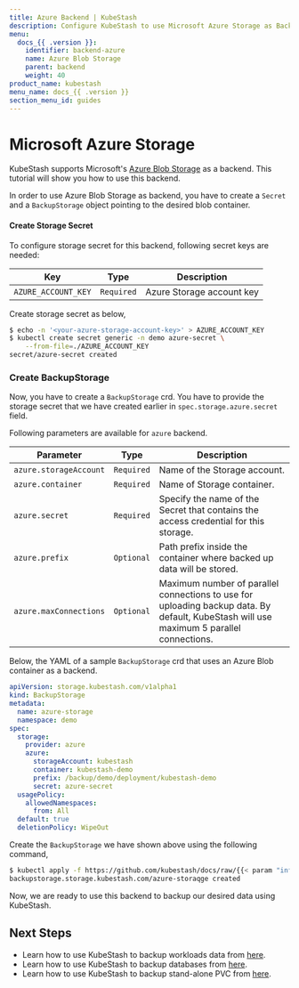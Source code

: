 ```yaml
---
title: Azure Backend | KubeStash
description: Configure KubeStash to use Microsoft Azure Storage as Backend.
menu:
  docs_{{ .version }}:
    identifier: backend-azure
    name: Azure Blob Storage
    parent: backend
    weight: 40
product_name: kubestash
menu_name: docs_{{ .version }}
section_menu_id: guides
---
```


# Microsoft Azure Storage

KubeStash supports Microsoft's [Azure Blob Storage](https://azure.microsoft.com/en-us/services/storage/blobs/) as a backend. This tutorial will show you how to use this backend.

In order to use Azure Blob Storage as backend, you have to create a `Secret` and a `BackupStorage` object pointing to the desired blob container.

#### Create Storage Secret

To configure storage secret for this backend, following secret keys are needed:

|         Key          |    Type    |                        Description                         |
| -------------------- | ---------- | ---------------------------------------------------------- |
| `AZURE_ACCOUNT_KEY`  | `Required` | Azure Storage account key                                  |

Create storage secret as below,

```bash
$ echo -n '<your-azure-storage-account-key>' > AZURE_ACCOUNT_KEY
$ kubectl create secret generic -n demo azure-secret \
    --from-file=./AZURE_ACCOUNT_KEY
secret/azure-secret created
```

### Create BackupStorage

Now, you have to create a `BackupStorage` crd. You have to provide the storage secret that we have created earlier in `spec.storage.azure.secret` field.

Following parameters are available for `azure` backend.

| Parameter              |    Type    | Description                                                                                                                             |
|------------------------| ---------- |-----------------------------------------------------------------------------------------------------------------------------------------|
| `azure.storageAccount` | `Required` | Name of the Storage account.                                                                                                            |
| `azure.container`      | `Required` | Name of Storage container.                                                                                                              |
| `azure.secret`         | `Required` | Specify the name of the Secret that contains the access credential for this storage.                                                    |        |
| `azure.prefix`         | `Optional` | Path prefix inside the container where backed up data will be stored.                                                                   |
| `azure.maxConnections` | `Optional` | Maximum number of parallel connections to use for uploading backup data. By default, KubeStash will use maximum 5 parallel connections. |

Below, the YAML of a sample `BackupStorage` crd that uses an Azure Blob container as a backend.

```yaml
apiVersion: storage.kubestash.com/v1alpha1
kind: BackupStorage
metadata:
  name: azure-storage
  namespace: demo
spec:
  storage:
    provider: azure
    azure:
      storageAccount: kubestash
      container: kubestash-demo
      prefix: /backup/demo/deployment/kubestash-demo
      secret: azure-secret
  usagePolicy:
    allowedNamespaces:
      from: All
  default: true
  deletionPolicy: WipeOut
```

Create the `BackupStorage` we have shown above using the following command,

```bash
$ kubectl apply -f https://github.com/kubestash/docs/raw/{{< param "info.version" >}}/docs/guides/backends/azure/examples/azure.yaml
backupstorage.storage.kubestash.com/azure-storaqge created
```

Now, we are ready to use this backend to backup our desired data using KubeStash.

## Next Steps

- Learn how to use KubeStash to backup workloads data from [here](/docs/guides/workloads/overview/index.md).
- Learn how to use KubeStash to backup databases from [here](/docs/guides/addons/overview/index.md).
- Learn how to use KubeStash to backup stand-alone PVC from [here](/docs/guides/volumes/overview/index.md).
